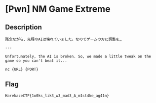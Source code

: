 # [Pwn] NM Game Extreme
## Description
```
残念ながら、先程のAIは壊れていました。なのでゲームの方に調整を…

---

Unfortunately, the AI is broken. So, we made a little tweak on the game so you can't beat it...

nc {URL} {PORT}
```
## Flag
```
HarekazeCTF{1o0ks_lik3_w3_mad3_A_m1st4ke_ag41n}
```
